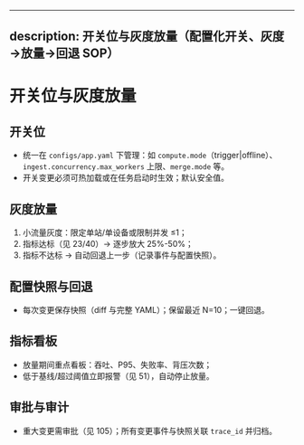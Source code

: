 ______________________________________________________________________

## description: 开关位与灰度放量（配置化开关、灰度→放量→回退 SOP）

# 开关位与灰度放量

## 开关位

- 统一在 `configs/app.yaml` 下管理：如 `compute.mode`（trigger|offline）、`ingest.concurrency.max_workers` 上限、`merge.mode` 等。
- 开关变更必须可热加载或在任务启动时生效；默认安全值。

## 灰度放量

1. 小流量灰度：限定单站/单设备或限制并发 ≤1；
1. 指标达标（见 23/40）→ 逐步放大 25%-50%；
1. 指标不达标 → 自动回退上一步（记录事件与配置快照）。

## 配置快照与回退

- 每次变更保存快照（diff 与完整 YAML）；保留最近 N=10；一键回退。

## 指标看板

- 放量期间重点看板：吞吐、P95、失败率、背压次数；
- 低于基线/超过阈值立即报警（见 51），自动停止放量。

## 审批与审计

- 重大变更需审批（见 105）；所有变更事件与快照关联 `trace_id` 并归档。
